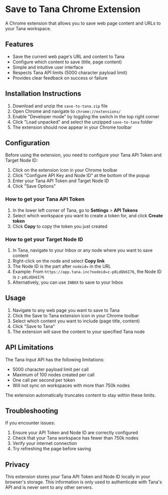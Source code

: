 # Save to Tana Chrome Extension

A Chrome extension that allows you to save web page content and URLs to your Tana workspace.

## Features

- Save the current web page's URL and content to Tana
- Configure which content to save (title, page content)
- Simple and intuitive user interface
- Respects Tana API limits (5000 character payload limit)
- Provides clear feedback on success or failure

## Installation Instructions

1. Download and unzip the `save-to-tana.zip` file
2. Open Chrome and navigate to `chrome://extensions/`
3. Enable "Developer mode" by toggling the switch in the top right corner
4. Click "Load unpacked" and select the unzipped `save-to-tana` folder
5. The extension should now appear in your Chrome toolbar

## Configuration

Before using the extension, you need to configure your Tana API Token and Target Node ID:

1. Click on the extension icon in your Chrome toolbar
2. Click "Configure API Key and Node ID" at the bottom of the popup
3. Enter your Tana API Token and Target Node ID
4. Click "Save Options"

### How to get your Tana API Token

1. In the lower left corner of Tana, go to **Settings** > **API Tokens**
2. Select which workspace you want to create a token for, and click **Create token**
3. Click **Copy** to copy the token you just created

### How to get your Target Node ID

1. In Tana, navigate to your Inbox or any node where you want to save content
2. Right-click on the node and select **Copy link**
3. The Node ID is the part after `nodeid=` in the URL
4. Example: From `https://app.tana.inc?nodeid=z-p8LdQk6I76`, the Node ID is `z-p8LdQk6I76`
5. Alternatively, you can use `INBOX` to save to your Inbox

## Usage

1. Navigate to any web page you want to save to Tana
2. Click the Save to Tana extension icon in your Chrome toolbar
3. Select which content you want to include (page title, content)
4. Click "Save to Tana"
5. The extension will save the content to your specified Tana node

## API Limitations

The Tana Input API has the following limitations:

- 5000 character payload limit per call
- Maximum of 100 nodes created per call
- One call per second per token
- Will not sync on workspaces with more than 750k nodes

The extension automatically truncates content to stay within these limits.

## Troubleshooting

If you encounter issues:

1. Ensure your API Token and Node ID are correctly configured
2. Check that your Tana workspace has fewer than 750k nodes
3. Verify your internet connection
4. Try refreshing the page before saving

## Privacy

This extension stores your Tana API Token and Node ID locally in your browser's storage. This information is only used to authenticate with Tana's API and is never sent to any other servers.

